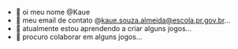 - 👋 oi meu nome @Kaue
- 👀 meu email de contato @kaue.souza.almeida@escola.pr.gov.br...
- 🌱 atualmente estou aprendendo a criar alguns jogos...
- 💞️ procuro colaborar em alguns jogos...


<!---
